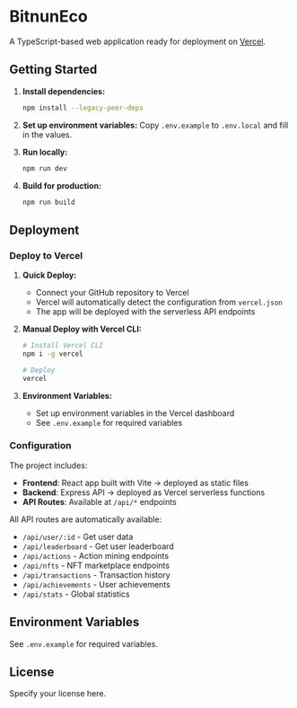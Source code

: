 # BitnunEco

A TypeScript-based web application ready for deployment on [Vercel](https://vercel.com/).

## Getting Started

1. **Install dependencies:**
   ```bash
   npm install --legacy-peer-deps
   ```

2. **Set up environment variables:**
   Copy `.env.example` to `.env.local` and fill in the values.

3. **Run locally:**
   ```bash
   npm run dev
   ```

4. **Build for production:**
   ```bash
   npm run build
   ```

## Deployment

### Deploy to Vercel

1. **Quick Deploy:**
   - Connect your GitHub repository to Vercel
   - Vercel will automatically detect the configuration from `vercel.json`
   - The app will be deployed with the serverless API endpoints

2. **Manual Deploy with Vercel CLI:**
   ```bash
   # Install Vercel CLI
   npm i -g vercel
   
   # Deploy
   vercel
   ```

3. **Environment Variables:**
   - Set up environment variables in the Vercel dashboard
   - See `.env.example` for required variables

### Configuration

The project includes:
- **Frontend**: React app built with Vite → deployed as static files
- **Backend**: Express API → deployed as Vercel serverless functions
- **API Routes**: Available at `/api/*` endpoints

All API routes are automatically available:
- `/api/user/:id` - Get user data
- `/api/leaderboard` - Get user leaderboard
- `/api/actions` - Action mining endpoints
- `/api/nfts` - NFT marketplace endpoints
- `/api/transactions` - Transaction history
- `/api/achievements` - User achievements
- `/api/stats` - Global statistics

## Environment Variables

See `.env.example` for required variables.

## License

Specify your license here.
